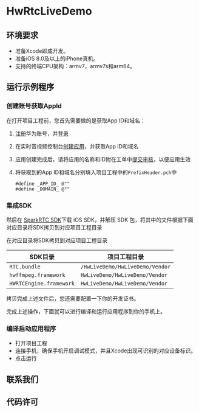 # HwRtcLiveDemo

## 环境要求

- 准备Xcode即成开发。
- 准备iOS 8.0及以上的iPhone真机。
- 支持的终端CPU架构：armv7，armv7s和arm64。

## 运行示例程序

### 创建账号获取AppId

在打开项目工程前，您首先需要做的是获取App ID和域名：

1. [注册](https://id1.cloud.huawei.com/UnifiedIDMPortal/portal/userRegister/regbyphone.html?themeName=red&access_type=offline&clientID=103493351&loginChannel=88000000&loginUrl=https%3A%2F%2Fauth.huaweicloud.com%2Fauthui%2Flogin.html%3Fservice%3Dhttps%253A%252F%252Fsupport.huaweicloud.com%252Fcsdk-rtc%252Frtc_05_0124.html%23&service=https%3A%2F%2Fauth.huaweicloud.com%2Fauthui%2FcasLogin%3Fservice%3Dhttps%253A%252F%252Fsupport.huaweicloud.com%252Fcsdk-rtc%252Frtc_05_0124.html&countryCode=cn&scope=https%3A%2F%2Fwww.huawei.com%2Fauth%2Faccount%2Funified.profile+https%3A%2F%2Fwww.huawei.com%2Fauth%2Faccount%2Frisk.idstate&reqClientType=88&state=ae89034592bf47d3b7b07a2df2c7074b&lang=zh-cn)华为账号，并[登录](https://auth.huaweicloud.com/authui/login.html?locale=zh-cn&service=https%3A%2F%2Fsupport.huaweicloud.com%2Fcsdk-rtc%2Frtc_05_0124.html#/login)

2. 在实时音视频控制台[创建应用](https://support.huaweicloud.com/usermanual-rtc/rtc_04_0001.html)，并获取App ID和域名

3. 应用创建完成后，请将应用的名称和ID附在工单中[提交审核](https://console.huaweicloud.com/ticket/?#/ticketindex/business?productTypeId=ffb4ebf5fb094bc6aef0129c276ce42e)，以便应用生效

4. 将获取到的App ID和域名分别填入项目工程中的`PrefixHeader.pch`中

   ```/// _APP_ID_ 和 _DOMAIN_ 从华为云获取
   #define _APP_ID_ @""
   #define _DOMAIN_ @""
   ```

### 集成SDK
然后在 [SparkRTC SDK](https://support.huaweicloud.com/dl-sdk/rtc_05_0001.html)下载 iOS SDK，并解压 SDK 包，将其中的文件根据下面
对应目录将SDK拷贝到对应项目工程目录

在对应目录将SDK拷贝到对应项目工程目录

| SDK目录              | 项目工程目录            |
| -------------------- | ----------------------- |
| `RTC.bundle`  | `/HwLiveDemo/HwLiveDemo/Vendor`            |
| `hwffmpeg.framework`  | `HwLiveDemo/HwLiveDemo/Vendor` |
| `HWRTCEngine.framework`  | `HwLiveDemo/HwLiveDemo/Vendor` |

拷贝完成上述文件后，您还需要配置一下你的开发证书。

完成上述操作，下面就可以进行编译和运行应用程序到你的手机上。

### 编译启动应用程序

- 打开项目工程
- 连接手机，确保手机开启调试模式，并且Xcode出现可识别的对应设备标识。
- 点击运行

## 联系我们

## 代码许可





